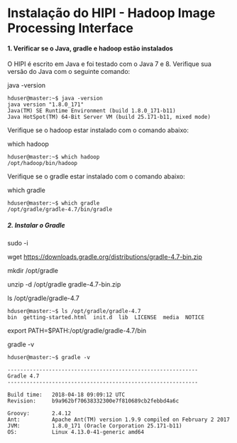 # Instalação do HIPI - Hadoop Image Processing Interface


#### 1. Verificar se o Java, gradle e hadoop estão instalados

O HIPI é escrito em Java e foi testado com o Java 7 e 8. Verifique sua versão do Java com o seguinte comando:

java -version

```
hduser@master:~$ java -version
java version "1.8.0_171"
Java(TM) SE Runtime Environment (build 1.8.0_171-b11)
Java HotSpot(TM) 64-Bit Server VM (build 25.171-b11, mixed mode)

```

Verifique se o hadoop estar instalado com o comando abaixo:

which hadoop

```
hduser@master:~$ which hadoop
/opt/hadoop/bin/hadoop

```
Verifique se o gradle estar instalado com o comando abaixo:

which gradle

```
hduser@master:~$ which gradle
/opt/gradle/gradle-4.7/bin/gradle

```

##### 2. Instalar o Gradle

sudo -i

wget https://downloads.gradle.org/distributions/gradle-4.7-bin.zip

mkdir /opt/gradle

unzip -d /opt/gradle gradle-4.7-bin.zip

ls /opt/gradle/gradle-4.7

```
hduser@master:~$ ls /opt/gradle/gradle-4.7
bin  getting-started.html  init.d  lib  LICENSE  media  NOTICE

```
export PATH=$PATH:/opt/gradle/gradle-4.7/bin

gradle -v

```
hduser@master:~$ gradle -v

------------------------------------------------------------
Gradle 4.7
------------------------------------------------------------

Build time:   2018-04-18 09:09:12 UTC
Revision:     b9a962bf70638332300e7f810689cb2febbd4a6c

Groovy:       2.4.12
Ant:          Apache Ant(TM) version 1.9.9 compiled on February 2 2017
JVM:          1.8.0_171 (Oracle Corporation 25.171-b11)
OS:           Linux 4.13.0-41-generic amd64
```


